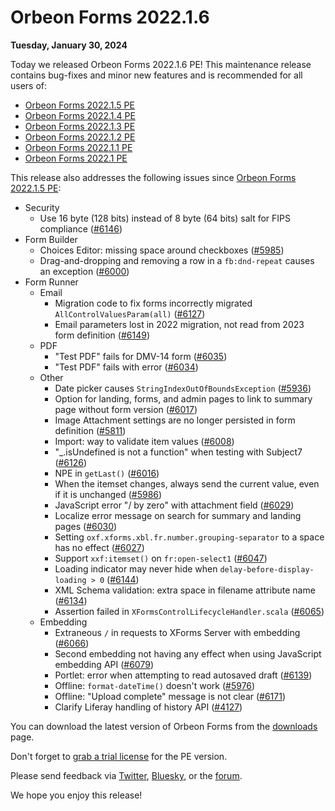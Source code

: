 # Orbeon Forms 2022.1.6

__Tuesday, January 30, 2024__

Today we released Orbeon Forms 2022.1.6 PE! This maintenance release contains bug-fixes and minor new features and is recommended for all users of:

- [Orbeon Forms 2022.1.5 PE](orbeon-forms-2022.1.5.md)
- [Orbeon Forms 2022.1.4 PE](orbeon-forms-2022.1.4.md)
- [Orbeon Forms 2022.1.3 PE](orbeon-forms-2022.1.3.md)
- [Orbeon Forms 2022.1.2 PE](orbeon-forms-2022.1.2.md)
- [Orbeon Forms 2022.1.1 PE](orbeon-forms-2022.1.1.md)
- [Orbeon Forms 2022.1 PE](orbeon-forms-2022.1.md)

This release also addresses the following issues since [Orbeon Forms 2022.1.5 PE](orbeon-forms-2022.1.5.md):

- Security
    - Use 16 byte (128 bits) instead of 8 byte (64 bits) salt for FIPS compliance ([\#6146](https://github.com/orbeon/orbeon-forms/issues/6146))
- Form Builder
    - Choices Editor: missing space around checkboxes ([\#5985](https://github.com/orbeon/orbeon-forms/issues/5985))
    - Drag-and-dropping and removing a row in a `fb:dnd-repeat` causes an exception ([\#6000](https://github.com/orbeon/orbeon-forms/issues/6000))
- Form Runner
    - Email
        - Migration code to fix forms incorrectly migrated `AllControlValuesParam(all)` ([\#6127](https://github.com/orbeon/orbeon-forms/issues/6127))
        - Email parameters lost in 2022 migration, not read from 2023 form definition ([\#6149](https://github.com/orbeon/orbeon-forms/issues/6149))
    - PDF
        - "Test PDF" fails for DMV-14 form ([\#6035](https://github.com/orbeon/orbeon-forms/issues/6035))
        - "Test PDF" fails with error ([\#6034](https://github.com/orbeon/orbeon-forms/issues/6034))
    - Other
        - Date picker causes `StringIndexOutOfBoundsException` ([\#5936](https://github.com/orbeon/orbeon-forms/issues/5936))
        - Option for landing, forms, and admin pages to link to summary page without form version ([\#6017](https://github.com/orbeon/orbeon-forms/issues/6017))
        - Image Attachment settings are no longer persisted in form definition ([\#5811](https://github.com/orbeon/orbeon-forms/issues/5811))
        - Import: way to validate item values ([\#6008](https://github.com/orbeon/orbeon-forms/issues/6008))
        - "_.isUndefined is not a function" when testing with Subject7 ([\#6126](https://github.com/orbeon/orbeon-forms/issues/6126))
        - NPE in `getLast()` ([\#6016](https://github.com/orbeon/orbeon-forms/issues/6016))
        - When the itemset changes, always send the current value, even if it is unchanged ([\#5986](https://github.com/orbeon/orbeon-forms/issues/5986))
        - JavaScript error "/ by zero" with attachment field ([\#6029](https://github.com/orbeon/orbeon-forms/issues/6029))
        - Localize error message on search for summary and landing pages ([\#6030](https://github.com/orbeon/orbeon-forms/issues/6030))
        - Setting `oxf.xforms.xbl.fr.number.grouping-separator` to a space has no effect ([\#6027](https://github.com/orbeon/orbeon-forms/issues/6027))
        - Support `xxf:itemset()` on `fr:open-select1` ([\#6047](https://github.com/orbeon/orbeon-forms/issues/6047))
        - Loading indicator may never hide when `delay-before-display-loading > 0` ([\#6144](https://github.com/orbeon/orbeon-forms/issues/6144))
        - XML Schema validation: extra space in filename attribute name ([\#6134](https://github.com/orbeon/orbeon-forms/issues/6134))
        - Assertion failed in `XFormsControlLifecycleHandler.scala` ([\#6065](https://github.com/orbeon/orbeon-forms/issues/6065))
    - Embedding
        - Extraneous `/` in requests to XForms Server with embedding ([\#6066](https://github.com/orbeon/orbeon-forms/issues/6066))
        - Second embedding not having any effect when using JavaScript embedding API ([\#6079](https://github.com/orbeon/orbeon-forms/issues/6079))
        - Portlet: error when attempting to read autosaved draft ([\#6139](https://github.com/orbeon/orbeon-forms/issues/6139))
        - Offline: `format-dateTime()` doesn't work ([\#5976](https://github.com/orbeon/orbeon-forms/issues/5976))
        - Offline: "Upload complete" message is not clear ([\#6171](https://github.com/orbeon/orbeon-forms/issues/6171))
        - Clarify Liferay handling of history API ([\#4127](https://github.com/orbeon/orbeon-forms/issues/4127))

You can download the latest version of Orbeon Forms from the [downloads](https://www.orbeon.com/download) page.

Don't forget to [grab a trial license](https://prod.orbeon.com/prod/fr/orbeon/register/new) for the PE version.

Please send feedback via [Twitter](https://twitter.com/orbeon), [Bluesky](https://bsky.app/profile/orbeon.bsky.social), or the [forum](https://groups.google.com/g/orbeon).

We hope you enjoy this release!
